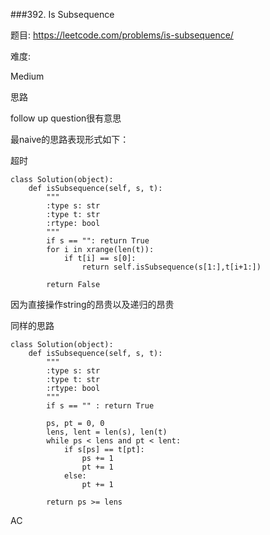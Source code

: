
###392. Is Subsequence


题目:
<https://leetcode.com/problems/is-subsequence/>


难度:

Medium


思路


follow up question很有意思


最naive的思路表现形式如下：

超时

```
class Solution(object):
    def isSubsequence(self, s, t):
        """
        :type s: str
        :type t: str
        :rtype: bool
        """
        if s == "": return True
        for i in xrange(len(t)):
        	if t[i] == s[0]:
        		return self.isSubsequence(s[1:],t[i+1:])

        return False
```

因为直接操作string的昂贵以及递归的昂贵

同样的思路


```
class Solution(object):
    def isSubsequence(self, s, t):
        """
        :type s: str
        :type t: str
        :rtype: bool
        """
        if s == "" : return True

        ps, pt = 0, 0 
        lens, lent = len(s), len(t)
        while ps < lens and pt < lent:
        	if s[ps] == t[pt]:
        		ps += 1
        		pt += 1
        	else:
        		pt += 1

        return ps >= lens
```

AC



